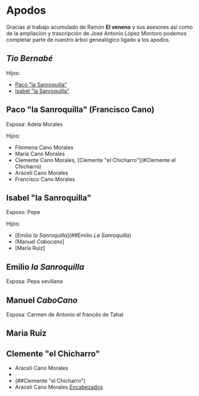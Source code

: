 # Apodos
Gracias al trabajo acumulado de Ramón **El veneno** y sus asesores así como de la ampliación y trascripción de José Antonio López Montoro podemos completar parte de nuestro árbol genealógico ligado a los apodos.


## *Tio Bernabé*

Hijos:
  - [Paco "la Sanroquilla"](##Paco "la Sanroquilla")
  - [Isabel "la Sanroquilla"](##Isabel "la Sanroquilla")


## Paco "la Sanroquilla" (Francisco Cano)
  Esposa: Adela Morales
  
  Hijos:
  - Filomena Cano Morales 
  - Maria Cano Morales
  - Clemente Cano Morales, [Clemente "el Chicharro"](#Clemente el Chicharro)
  - Araceli Cano Morales
  - Francisco Cano Morales




## Isabel "la Sanroquilla"
  Esposo: Pepe
  
  Hijos: 
  - [Emilio *la Sanroquilla*](##Emilio *La Sanroquilla*)
  - [Manuel *Cabocano*]
  - [María Ruiz]
  
## Emilio *la Sanroquilla* 
  Esposa: Pepa sevillana

## Manuel *CaboCano*
  Esposa: Carmen de Antonio el francés de Tahal
  
## Maria Ruiz



<a name="Clemente el Chicharro"></a> 
## Clemente "el Chicharro"


  - Araceli Cano Morales
  - 
  - (##Clemente "el Chicharro")
  - Araceli Cano Morales
[Encabezados](#encabezados)
